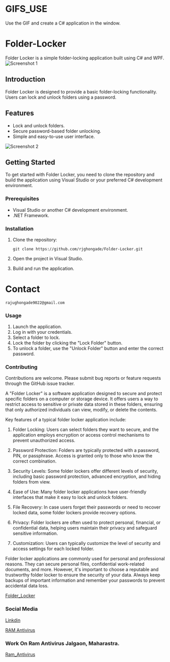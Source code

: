 # GIFS_USE
Use the GIF and create a C# application in the window.

# Folder-Locker
Folder Locker is a simple folder-locking application built using C# and WPF.
![Screenshot 1](Folder_Locker.png)

## Introduction

Folder Locker is designed to provide a basic folder-locking functionality. Users can lock and unlock folders using a password.
## Features

- Lock and unlock folders.
- Secure password-based folder unlocking.
- Simple and easy-to-use user interface.
  
![Screenshot 2](Login_Locker.jpeg)

## Getting Started

To get started with Folder Locker, you need to clone the repository and build the application using Visual Studio or your preferred C# development environment.

### Prerequisites

- Visual Studio or another C# development environment.
- .NET Framework.

### Installation

1. Clone the repository:
   ```shell
   git clone https://github.com/rjghongade/Folder-Locker.git

1. Open the project in Visual Studio.

2. Build and run the application.

# Contact 
```
rajughongade9022@gmail.com
```

### Usage
1. Launch the application.
2. Log in with your credentials.
3. Select a folder to lock.
4. Lock the folder by clicking the "Lock Folder" button.
5. To unlock a folder, use the "Unlock Folder" button and enter the correct password.

### Contributing
Contributions are welcome. Please submit bug reports or feature requests through the GitHub issue tracker.

A "Folder Locker" is a software application designed to secure and protect specific folders on a computer or storage device. It offers users a way to restrict access to sensitive or private data stored in these folders, ensuring that only authorized individuals can view, modify, or delete the contents.

Key features of a typical folder locker application include:

1. Folder Locking: Users can select folders they want to secure, and the application employs encryption or access control mechanisms to prevent unauthorized access.

2. Password Protection: Folders are typically protected with a password, PIN, or passphrase. Access is granted only to those who know the correct combination.

3. Security Levels: Some folder lockers offer different levels of security, including basic password protection, advanced encryption, and hiding folders from view.

4. Ease of Use: Many folder locker applications have user-friendly interfaces that make it easy to lock and unlock folders.

5. File Recovery: In case users forget their passwords or need to recover locked data, some folder lockers provide recovery options.

6. Privacy: Folder lockers are often used to protect personal, financial, or confidential data, helping users maintain their privacy and safeguard sensitive information.

7. Customization: Users can typically customize the level of security and access settings for each locked folder.

Folder locker applications are commonly used for personal and professional reasons. They can secure personal files, confidential work-related documents, and more. However, it's important to choose a reputable and trustworthy folder locker to ensure the security of your data. Always keep backups of important information and remember your passwords to prevent accidental data loss.

[Folder_Locker](https://github.com/rjghongade/Folder-Locker.git)

### Social Media

[Linkdin](https://www.linkedin.com/in/rajendra-ghongade-07b337259?utm_source=share&utm_campaign=share_via&utm_content=profile&utm_medium=android_app)

[RAM Antivirus](https://www.linkedin.com/company/ram-ultimate-antivirus/)

### Work On Ram Antivirus Jalgaon, Maharastra.
[Ram_Antivirus](https://ramantivirus.com/)



   

